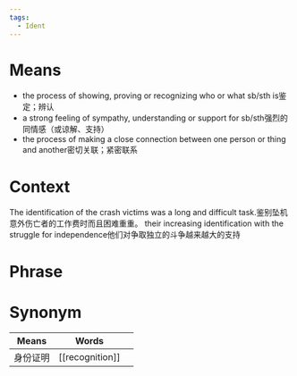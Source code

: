 ```yaml
---
tags:
  - Ident
---
```

# Means
- the process of showing, proving or recognizing who or what sb/sth is鉴定；辨认
- a strong feeling of sympathy, understanding or support for sb/sth强烈的同情感（或谅解、支持）
- the process of making a close connection between one person or thing and another密切关联；紧密联系
# Context
The identification of the crash victims was a long and difficult task.鉴别坠机意外伤亡者的工作费时而且困难重重。
their increasing identification with the struggle for independence他们对争取独立的斗争越来越大的支持
# Phrase

# Synonym
| Means | Words           |     |
| ----- | --------------- | --- |
| 身份证明  | [[recognition]] |     |
